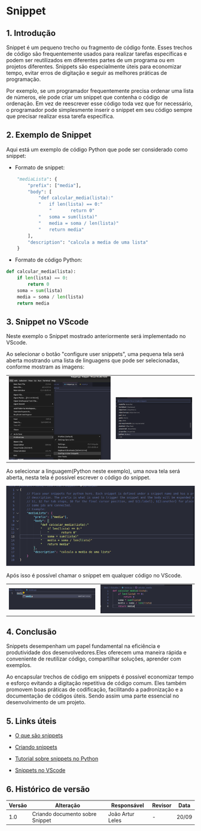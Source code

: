 # Snippet

## 1. Introdução

Snippet é um pequeno trecho ou fragmento de código fonte. Esses trechos de código são frequentemente usados para realizar tarefas específicas e podem ser reutilizados em diferentes partes de um programa ou em projetos diferentes. Snippets são especialmente úteis para economizar tempo, evitar erros de digitação e seguir as melhores práticas de programação.

Por exemplo, se um programador frequentemente precisa ordenar uma lista de números, ele pode criar um snippet que contenha o código de ordenação. Em vez de reescrever esse código toda vez que for necessário, o programador pode simplesmente inserir o snippet em seu código sempre que precisar realizar essa tarefa específica.

## 2. Exemplo de Snippet

Aqui está um exemplo de código Python que pode ser considerado como snippet:

- Formato de snippet:

~~~python
	"mediaLista": {
		"prefix": ["media"],
		"body": [
			"def calcular_media(lista):"
			"	if len(lista) == 0:"
				"		return 0"
			"	soma = sum(lista)"
			"	media = soma / len(lista)"
			"	return media"
		],
		"description": "calcula a media de uma lista"
	}
~~~

- Formato de código Python:

~~~python
def calcular_media(lista):
    if len(lista) == 0:
        return 0
    soma = sum(lista)
    media = soma / len(lista)
    return media
~~~

## 3. Snippet no VScode

Neste exemplo o Snippet mostrado anteriormente será implementado no VScode.

Ao selecionar o botão "configure user snippets", uma pequena tela será aberta mostrando uma lista de linguagens que pode ser selecionadas, conforme mostram as imagens:

<table>
  <tr>
    <td><img src="./Imagens/Snippet1.png" alt="Imagem 1"></td>
    <td><img src="./Imagens/Snippet2.png" alt="Imagem 2"></td>
  </tr>
</table>


Ao selecionar a linguagem(Python neste exemplo), uma nova tela será aberta, nesta tela é possível escrever o código do snippet.

![imagem 3](./Imagens/Snippet3.png)

Após isso é possível chamar o snippet em qualquer código no VScode.

<table>
  <tr>
    <td><img src="./Imagens/Snippet4.png" alt="Imagem 4"></td>
    <td><img src="./Imagens/Snippet5.png" alt="Imagem 5"></td>
  </tr>
</table>

## 4. Conclusão

Snippets desempenham um papel fundamental na eficiência e produtividade dos desenvolvedores.Eles oferecem uma maneira rápida e conveniente de reutilizar código, compartilhar soluções, aprender com exemplos.

Ao encapsular trechos de código em snippets é possível economizar tempo e esforço evitando a digitação repetitiva de código comum. Eles também promovem boas práticas de codificação, facilitando a padronização e a documentação de códigos úteis. Sendo assim uma parte essencial no desenvolvimento de um projeto.

## 5. Links úteis

- [O que são snippets](http://www.linhadecodigo.com.br/artigo/1940/snippets-o-que-sao-como-e-quando-utiliza-los.aspx)

- [Criando snippets](https://www.youtube.com/watch?v=I2G_JqPclgA)

- [Tutorial sobre snippets no Python](https://www.youtube.com/watch?v=4RS4f737c5Y)

- [Snippets no VScode](https://code.visualstudio.com/docs/editor/userdefinedsnippets)

## 6. Histórico de versão

| Versão | Alteração | Responsável | Revisor | Data |
| - | - | - | - | - |
| 1.0 | Criando documento sobre Snippet | João Artur Leles | - | 20/09 |